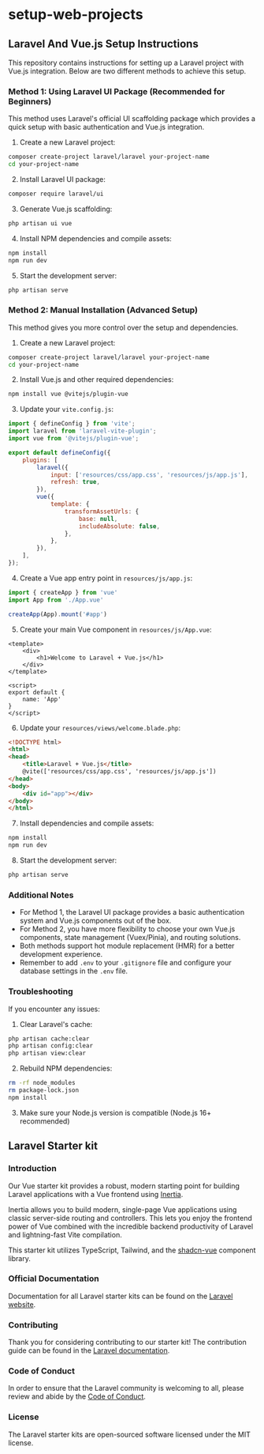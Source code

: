 # setup-web-projects

## Laravel And Vue.js Setup Instructions

This repository contains instructions for setting up a Laravel project with Vue.js integration. Below are two different methods to achieve this setup.

### Method 1: Using Laravel UI Package (Recommended for Beginners)

This method uses Laravel's official UI scaffolding package which provides a quick setup with basic authentication and Vue.js integration.

1. Create a new Laravel project:
```bash
composer create-project laravel/laravel your-project-name
cd your-project-name
```

2. Install Laravel UI package:
```bash
composer require laravel/ui
```

3. Generate Vue.js scaffolding:
```bash
php artisan ui vue
```

4. Install NPM dependencies and compile assets:
```bash
npm install
npm run dev
```

5. Start the development server:
```bash
php artisan serve
```

### Method 2: Manual Installation (Advanced Setup)

This method gives you more control over the setup and dependencies.

1. Create a new Laravel project:
```bash
composer create-project laravel/laravel your-project-name
cd your-project-name
```

2. Install Vue.js and other required dependencies:
```bash
npm install vue @vitejs/plugin-vue
```

3. Update your `vite.config.js`:
```javascript
import { defineConfig } from 'vite';
import laravel from 'laravel-vite-plugin';
import vue from '@vitejs/plugin-vue';

export default defineConfig({
    plugins: [
        laravel({
            input: ['resources/css/app.css', 'resources/js/app.js'],
            refresh: true,
        }),
        vue({
            template: {
                transformAssetUrls: {
                    base: null,
                    includeAbsolute: false,
                },
            },
        }),
    ],
});
```

4. Create a Vue app entry point in `resources/js/app.js`:
```javascript
import { createApp } from 'vue'
import App from './App.vue'

createApp(App).mount('#app')
```

5. Create your main Vue component in `resources/js/App.vue`:
```vue
<template>
    <div>
        <h1>Welcome to Laravel + Vue.js</h1>
    </div>
</template>

<script>
export default {
    name: 'App'
}
</script>
```

6. Update your `resources/views/welcome.blade.php`:
```html
<!DOCTYPE html>
<html>
<head>
    <title>Laravel + Vue.js</title>
    @vite(['resources/css/app.css', 'resources/js/app.js'])
</head>
<body>
    <div id="app"></div>
</body>
</html>
```

7. Install dependencies and compile assets:
```bash
npm install
npm run dev
```

8. Start the development server:
```bash
php artisan serve
```

### Additional Notes

- For Method 1, the Laravel UI package provides a basic authentication system and Vue.js components out of the box.
- For Method 2, you have more flexibility to choose your own Vue.js components, state management (Vuex/Pinia), and routing solutions.
- Both methods support hot module replacement (HMR) for a better development experience.
- Remember to add `.env` to your `.gitignore` file and configure your database settings in the `.env` file.

### Troubleshooting

If you encounter any issues:

1. Clear Laravel's cache:
```bash
php artisan cache:clear
php artisan config:clear
php artisan view:clear
```

2. Rebuild NPM dependencies:
```bash
rm -rf node_modules
rm package-lock.json
npm install
```

3. Make sure your Node.js version is compatible (Node.js 16+ recommended)

## Laravel Starter kit 

### Introduction

Our Vue starter kit provides a robust, modern starting point for building Laravel applications with a Vue frontend using [Inertia](https://inertiajs.com).

Inertia allows you to build modern, single-page Vue applications using classic server-side routing and controllers. This lets you enjoy the frontend power of Vue combined with the incredible backend productivity of Laravel and lightning-fast Vite compilation.

This starter kit utilizes TypeScript, Tailwind, and the [shadcn-vue](https://www.shadcn-vue.com) component library.

### Official Documentation

Documentation for all Laravel starter kits can be found on the [Laravel website](https://laravel.com/docs/starter-kits).

### Contributing

Thank you for considering contributing to our starter kit! The contribution guide can be found in the [Laravel documentation](https://laravel.com/docs/contributions).

### Code of Conduct

In order to ensure that the Laravel community is welcoming to all, please review and abide by the [Code of Conduct](https://laravel.com/docs/contributions#code-of-conduct).

### License

The Laravel starter kits are open-sourced software licensed under the MIT license.